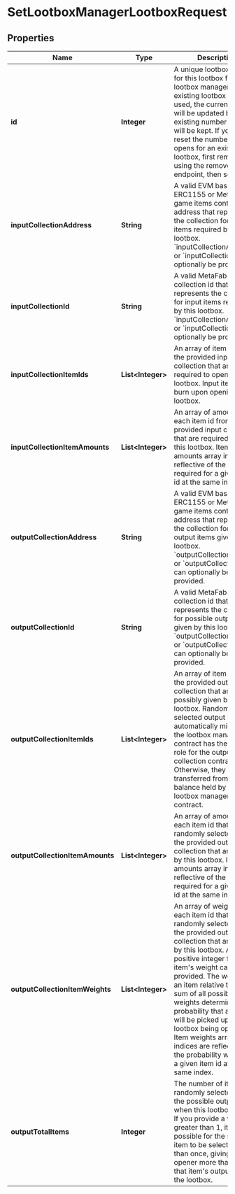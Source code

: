 

# SetLootboxManagerLootboxRequest


## Properties

| Name | Type | Description | Notes |
|------------ | ------------- | ------------- | -------------|
|**id** | **Integer** | A unique lootbox id to use for this lootbox for the lootbox manager. If an existing lootbox id is used, the current lootbox will be updated but the existing number of opens will be kept. If you want to reset the number of opens for an existing lootbox, first remove it using the remove lootbox endpoint, then set it. |  |
|**inputCollectionAddress** | **String** | A valid EVM based ERC1155 or MetaFab game items contract address that represents the collection for input items required by this lootbox. &#x60;inputCollectionAddress&#x60; or &#x60;inputCollectionId&#x60; can optionally be provided. |  [optional] |
|**inputCollectionId** | **String** | A valid MetaFab collection id that represents the collection for input items required by this lootbox. &#x60;inputCollectionAddress&#x60; or &#x60;inputCollectionId&#x60; can optionally be provided. |  [optional] |
|**inputCollectionItemIds** | **List&lt;Integer&gt;** | An array of item ids from the provided input collection that are required to open this lootbox. Input items are burn upon opening a lootbox. |  [optional] |
|**inputCollectionItemAmounts** | **List&lt;Integer&gt;** | An array of amounts for each item id from the provided input collection that are required to open this lootbox. Item amounts array indices are reflective of the amount required for a given item id at the same index. |  [optional] |
|**outputCollectionAddress** | **String** | A valid EVM based ERC1155 or MetaFab game items contract address that represents the collection for possible output items given by this lootbox. &#x60;outputCollectionAddress&#x60; or &#x60;outputCollectionId&#x60; can optionally be provided. |  [optional] |
|**outputCollectionId** | **String** | A valid MetaFab collection id that represents the collection for possible output items given by this lootbox. &#x60;outputCollectionAddress&#x60; or &#x60;outputCollectionId&#x60; can optionally be provided. |  [optional] |
|**outputCollectionItemIds** | **List&lt;Integer&gt;** | An array of item ids from the provided output collection that are possibly given by this lootbox. Randomly selected output items are automatically minted if the lootbox manager contract has the &#x60;minter&#x60; role for the output collection contract. Otherwise, they are transferred from the item balance held by the lootbox manager contract. |  [optional] |
|**outputCollectionItemAmounts** | **List&lt;Integer&gt;** | An array of amounts for each item id that can be randomly selected from the provided output collection that are given by this lootbox. Item amounts array indices are reflective of the amount required for a given item id at the same index. |  [optional] |
|**outputCollectionItemWeights** | **List&lt;Integer&gt;** | An array of weights for each item id that can be randomly selected from the provided output collection that are given by this lootbox. Any positive integer for an item&#39;s weight can be provided. The weight for an item relative to the sum of all possible item weights determines the probability that an item will be picked upon a lootbox being opened. Item weights array indices are reflective of the probability weight for a given item id at the same index. |  [optional] |
|**outputTotalItems** | **Integer** | The number of items randomly selected from the possible output items when this lootbox is open. If you provide a value greater than 1, it is possible for the same item to be selected more than once, giving the opener more than one of that item&#39;s output from the lootbox. |  [optional] |



